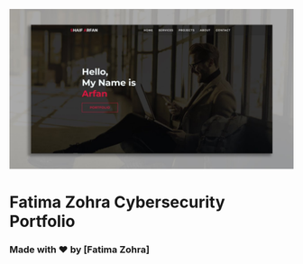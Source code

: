 ![Watch Now](./img/Design.jpg)
# Fatima Zohra Cybersecurity Portfolio


### Made with ❤️ by [Fatima Zohra]

